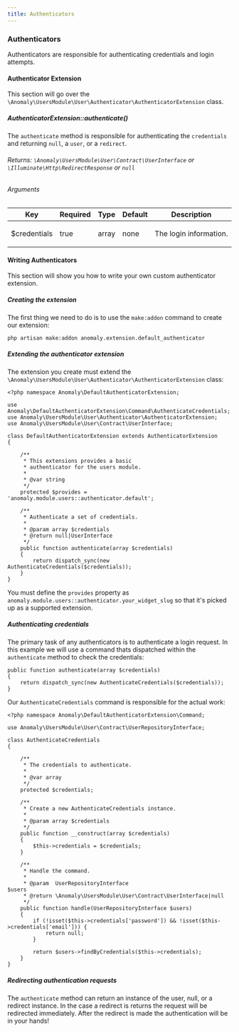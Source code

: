 ```yaml
---
title: Authenticators
---
```


### Authenticators

Authenticators are responsible for authenticating credentials and login attempts.

#### Authenticator Extension

This section will go over the `\Anomaly\UsersModule\User\Authenticator\AuthenticatorExtension` class.

##### AuthenticatorExtension::authenticate()

The `authenticate` method is responsible for authenticating the `credentials` and returning `null`, a `user`, or a `redirect`.

###### Returns: `\Anomaly\UsersModule\User\Contract\UserInterface` or `\Illuminate\Http\RedirectResponse` or `null`

###### Arguments

<table class="table table-bordered table-striped">

<thead>

<tr>

<th>Key</th>

<th>Required</th>

<th>Type</th>

<th>Default</th>

<th>Description</th>

</tr>

</thead>

<tbody>

<tr>

<td>

$credentials

</td>

<td>

true

</td>

<td>

array

</td>

<td>

none

</td>

<td>

The login information.

</td>

</tr>

</tbody>

</table>

#### Writing Authenticators

This section will show you how to write your own custom authenticator extension.

##### Creating the extension

The first thing we need to do is to use the `make:addon` command to create our extension:

    php artisan make:addon anomaly.extension.default_authenticator

##### Extending the authenticator extension

The extension you create must extend the `\Anomaly\UsersModule\User\Authenticator\AuthenticatorExtension` class:

    <?php namespace Anomaly\DefaultAuthenticatorExtension;

    use Anomaly\DefaultAuthenticatorExtension\Command\AuthenticateCredentials;
    use Anomaly\UsersModule\User\Authenticator\AuthenticatorExtension;
    use Anomaly\UsersModule\User\Contract\UserInterface;

    class DefaultAuthenticatorExtension extends AuthenticatorExtension
    {

        /**
         * This extensions provides a basic
         * authenticator for the users module.
         *
         * @var string
         */
        protected $provides = 'anomaly.module.users::authenticator.default';

        /**
         * Authenticate a set of credentials.
         *
         * @param array $credentials
         * @return null|UserInterface
         */
        public function authenticate(array $credentials)
        {
            return dispatch_sync(new AuthenticateCredentials($credentials));
        }
    }

You must define the `provides` property as `anomaly.module.users::authenticator.your_widget_slug` so that it's picked up as a supported extension.

##### Authenticating credentials

The primary task of any authenticators is to authenticate a login request. In this example we will use a command thats dispatched within the `authenticate` method to check the credentials:

    public function authenticate(array $credentials)
    {
        return dispatch_sync(new AuthenticateCredentials($credentials));
    }

Our `AuthenticateCredentials` command is responsible for the actual work:

    <?php namespace Anomaly\DefaultAuthenticatorExtension\Command;

    use Anomaly\UsersModule\User\Contract\UserRepositoryInterface;

    class AuthenticateCredentials
    {

        /**
         * The credentials to authenticate.
         *
         * @var array
         */
        protected $credentials;

        /**
         * Create a new AuthenticateCredentials instance.
         *
         * @param array $credentials
         */
        public function __construct(array $credentials)
        {
            $this->credentials = $credentials;
        }

        /**
         * Handle the command.
         *
         * @param  UserRepositoryInterface                               $users
         * @return \Anomaly\UsersModule\User\Contract\UserInterface|null
         */
        public function handle(UserRepositoryInterface $users)
        {
            if (!isset($this->credentials['password']) && !isset($this->credentials['email'])) {
                return null;
            }

            return $users->findByCredentials($this->credentials);
        }
    }

##### Redirecting authentication requests

The `authenticate` method can return an instance of the user, null, or a redirect instance. In the case a redirect is returns the request will be redirected immediately. After the redirect is made the authentication will be in your hands!
